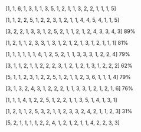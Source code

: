 [1, 1, 6, 1, 3, 1, 1, 3, 5, 1, 2, 1, 1, 3, 2, 2, 1, 1, 1, 5]

[1, 1, 2, 2, 5, 1, 2, 2, 3, 1, 2, 1, 1, 4, 4, 5, 4, 1, 1, 5]

[3, 2, 2, 1, 3, 3, 1, 2, 5, 2, 1, 1, 2, 1, 2, 4, 3, 3, 4, 3] 89%

[1, 2, 1, 1, 2, 3, 3, 1, 3, 1, 2, 1, 2, 1, 3, 1, 2, 1, 1, 1] 81%

[1, 1, 1, 1, 1, 1, 4, 1, 2, 5, 2, 1, 1, 3, 3, 3, 1, 2, 2, 4] 79%

[3, 1, 1, 2, 1, 1, 2, 2, 2, 3, 1, 2, 1, 2, 1, 3, 1, 2, 2, 2] 62%

[5, 1, 1, 2, 3, 1, 2, 2, 5, 1, 2, 1, 1, 2, 3, 6, 1, 1, 1, 4] 79%

[3, 1, 3, 2, 4, 3, 1, 2, 2, 2, 1, 1, 3, 3, 1, 2, 1, 2, 1, 6] 76%

[1, 1, 1, 4, 1, 2, 2, 5, 1, 2, 2, 1, 1, 3, 5, 1, 4, 1, 3, 1]

[1, 2, 1, 1, 2, 5, 3, 2, 1, 1, 2, 3, 3, 2, 4, 2, 1, 1, 2, 3] 31%

[5, 2, 1, 1, 1, 1, 2, 2, 4, 1, 2, 1, 2, 1, 1, 4, 2, 2, 3, 3]

